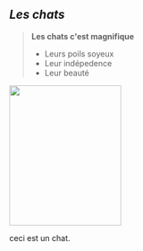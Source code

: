 ## *Les chats*

> **Les chats c'est magnifique**
> - Leurs poils soyeux
> - Leur indépedence
> - Leur beauté

<img src="https://github.com/user-attachments/assets/25b097cf-42ce-4824-b34a-ce4335bd48d5" width="200" height="250">

ceci est un chat. 

<font color="#86DB87">
